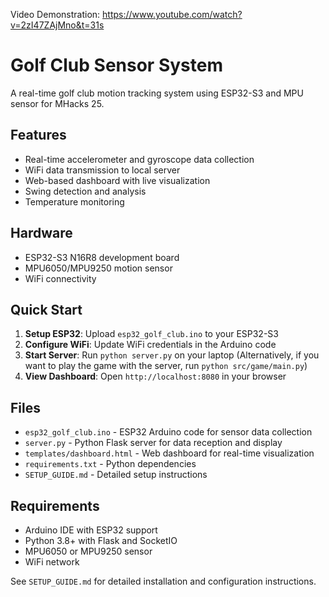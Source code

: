 Video Demonstration: https://www.youtube.com/watch?v=2zI47ZAjMno&t=31s

# Golf Club Sensor System

A real-time golf club motion tracking system using ESP32-S3 and MPU sensor for MHacks 25.

## Features

- Real-time accelerometer and gyroscope data collection
- WiFi data transmission to local server
- Web-based dashboard with live visualization
- Swing detection and analysis
- Temperature monitoring

## Hardware

- ESP32-S3 N16R8 development board
- MPU6050/MPU9250 motion sensor
- WiFi connectivity

## Quick Start

1. **Setup ESP32**: Upload `esp32_golf_club.ino` to your ESP32-S3
2. **Configure WiFi**: Update WiFi credentials in the Arduino code
3. **Start Server**: Run `python server.py` on your laptop (Alternatively, if you want to play the game with the server, run `python src/game/main.py`)
4. **View Dashboard**: Open `http://localhost:8080` in your browser

## Files

- `esp32_golf_club.ino` - ESP32 Arduino code for sensor data collection
- `server.py` - Python Flask server for data reception and display
- `templates/dashboard.html` - Web dashboard for real-time visualization
- `requirements.txt` - Python dependencies
- `SETUP_GUIDE.md` - Detailed setup instructions

## Requirements

- Arduino IDE with ESP32 support
- Python 3.8+ with Flask and SocketIO
- MPU6050 or MPU9250 sensor
- WiFi network

See `SETUP_GUIDE.md` for detailed installation and configuration instructions.

